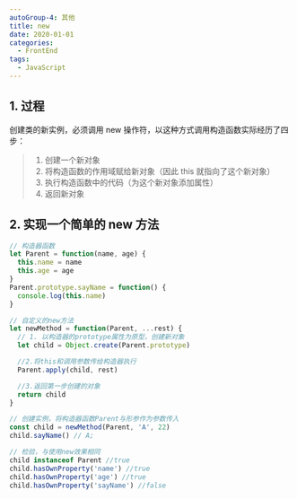 ```yaml
---
autoGroup-4: 其他
title: new
date: 2020-01-01
categories:
  - FrontEnd
tags:
  - JavaScript
---
```


## 1. 过程

创建类的新实例，必须调用 new 操作符，以这种方式调用构造函数实际经历了四步：

> 1. 创建一个新对象
> 2. 将构造函数的作用域赋给新对象（因此 this 就指向了这个新对象）
> 3. 执行构造函数中的代码（为这个新对象添加属性）
> 4. 返回新对象

## 2. 实现一个简单的 new 方法

```js
// 构造器函数
let Parent = function(name, age) {
  this.name = name
  this.age = age
}
Parent.prototype.sayName = function() {
  console.log(this.name)
}

// 自定义的new方法
let newMethod = function(Parent, ...rest) {
  // 1. 以构造器的prototype属性为原型，创建新对象
  let child = Object.create(Parent.prototype)

  //2.将this和调用参数传给构造器执行
  Parent.apply(child, rest)

  //3.返回第一步创建的对象
  return child
}

// 创建实例，将构造器函数Parent与形参作为参数传入
const child = newMethod(Parent, 'A', 22)
child.sayName() // A;

// 检验，与使用new效果相同
child instanceof Parent //true
child.hasOwnProperty('name') //true
child.hasOwnProperty('age') //true
child.hasOwnProperty('sayName') //false
```
